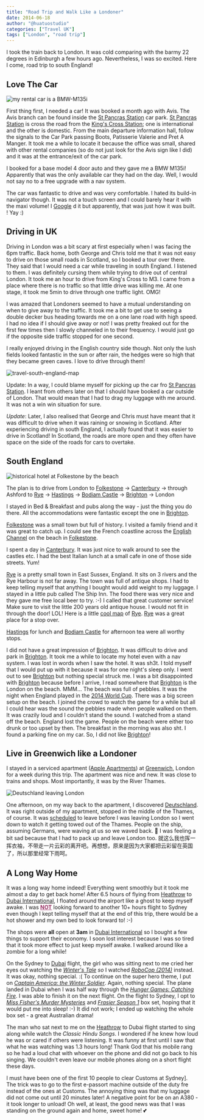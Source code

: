 ```yaml
---
title: "Road Trip and Walk Like a Londoner"
date: 2014-06-18
author: "@huatuostudio"
categories: ["Travel UK"]
tags: ["London", "road trip"]
---
```


I took the train back to London. It was cold comparing with the barmy 22 degrees in Edinburgh a few hours ago. Nevertheless, I was so excited. Here I come, road trip to south England!


## Love The Car

![my rental car is a BMW-M135i](http://www.zercustoms.com/news/images/BMW/BMW-M135i-5-door-4.jpg "my rental car is a BMW-M135i")

First thing first, I needed a car! It was booked a month ago with Avis. The Avis branch can be found inside the [St Pancras Station](http://www.networkrail.co.uk/st-pancras-international-station/) car park. [St Pancras Station](http://www.networkrail.co.uk/st-pancras-international-station/) is cross the road from the [King's Cross Station](http://en.wikipedia.org/wiki/St_Pancras_railway_station); one is international and the other is domestic. From the main departure information hall, follow the signals to the Car Park passing Boots, Patisserie Valerie and Pret A Manger. It took me a while to locate it because the office was small, shared with other rental companies (so do not just look for the Avis sign like I did) and it was at the entrance/exit of the car park.

I booked for a base model 4 door auto and they gave me a BMW M135i! Apparently that was the only available car they had on the day. Well, I would not say no to a free upgrade with a nav system.

The car was fantastic to drive and was very comfortable. I hated its build-in navigator though. It was not a touch screen and I could barely hear it with the maxi volume! I [Google](http://google.com) d it but apparently, that was just how it was built. ! Yay :)

## Driving in UK

Driving in London was a bit scary at first especially when I was facing the 6pm traffic. Back home, both George and Chris told me that it was not easy to drive on those small roads in Scotland, so I booked a tour over there. They said that I would need a car while traveling in south England. I listened to them. I was definitely cursing them while trying to drive out of central London. It took me an hour to drive from King's Cross to M3. I came from a place where there is no traffic so that little drive was killing me. At one stage, it took me 5min to drive through one traffic light. OMG!

I was amazed that Londoners seemed to have a mutual understanding on when to give away to the traffic. It took me a bit to get use to seeing a double decker bus heading towards me on a one lane road with high speed. I had no idea if I should give away or not! I was pretty freaked out for the first few times then I slowly channeled in to their frequency. I would just go if the opposite side traffic stopped for one second.

I really enjoyed driving in the English country side though. Not only the lush fields looked fantastic in the sun or after rain, the hedges were so high that they became green caves. I love to drive through them!

![travel-south-england-map](https://lh3.googleusercontent.com/7ONU2-Kac3d7aXApeQkoyND736xMthl8ALc6s3SlsRLOePdOeEOQmM-DNdFi8CGjqN7KYwLiNrRtde3R6y5xblmhLzGhO-bvqLOHnIHjgfOUX6sy_Cq27RNNZusuWrNH3_FcKHKfD910RSJuCLMmcfS7_eVMFI-3_BKfEoCwGg7V9NiMJ3m_i8lQT2NsUdd9dFkDtIA9k_PRzNLsaoCtf9bOxN1Q_7-4iUK0sGWBcbc46cG1vnsfP2U7H_6EyqRDTv4sY8RULHEcYyuo-mS6Ti8_iUdxe9mngO1roAz8Qb2xxsvDas7tmiAMe9VOeWo2KBCAVjuW92Eb_8Xy8KVHDB54RiTe02NBeBJj4DBIs218Nof1qEwnjHx3gwz1f9QhwYr0JxTI0S2RnX6ljO468LD48nnl-s1oRps-ofhv24DStjCbGLzTZKiw5N6JqlG7OIUdpSTqDXGK0HLiaaFgPdM6o_icDJnZv-HWZNlY-iPnhZMqFTdZrGepODLEwmjsyFKo_J9-oqd5lX_OmNuL3vFKvq_F8pFvLYZD4u7jTXN4cjOJ_Au2i5yJr5Y8GG_UWze5IpMVjr8fXhnyeLJhc8L831wSzI6GD_rz8OmUXnPxvPzO0WgOBfJLkVLgbTPBHDYRDPfTNzye_SUmXasAZp8iNckBc-E3TrS_FjTqym4wWVi7oq9au6zqBZU1fytLFiAt7ykXcVeZkNhfYF-rnCzefljCk51esUpnhMZcntkyOz5O095PY2sGeTm_MY1Fi3-jwTddg-dsbbFj7SJCgF7dUlzVYCaEqeL-RMqdZbiTcvdDC_V6a9GkgXJtb7yneZxNRSOMvg0JkL2yHpHncZB3AP5i1ANggULbs-k0O_z8OwMO0XbE7ECuQ-N8WVDss-reBVajszGpKuoUQHqrbuTFV_u3tvhW_JyPqAtxMaiq=w331-h175-no?authuser=0 "travel-south-england-map")

Update: In a way, I could blame myself for picking up the car fro [St Pancras Station](http://www.networkrail.co.uk/st-pancras-international-station/). I leant from others later on that I should have booked a car outside of London. That would mean that I had to drag my luggage with me around. It was not a win win situation for sure.

_Update_: Later, I also realised that George and Chris must have meant that it was difficult to drive when it was raining or snowing in Scotland. After experiencing driving in south England,  I actually found that it was easier to drive in Scotland! In Scotland, the roads are more open and they often have space on the side of the roads for cars to overtake.

## South England

![historical hotel at Folkestone by the beach](https://idiscoverlife.files.wordpress.com/2014/06/folkstone-800x6032.jpg?w=620 "historical hotel at Folkestone by the beach.")

The plan is to drive from London to [Folkestone](http://en.wikipedia.org/wiki/Folkestone) -&gt; [Canterbury](http://www.canterbury.co.uk/) -&gt; through Ashford to [Rye](http://en.wikipedia.org/wiki/Rye,_East_Sussex) -&gt; [Hastings](http://en.wikipedia.org/wiki/Hastings) -&gt; [Bodiam Castle](http://en.wikipedia.org/wiki/Bodiam_Castle) -&gt; [Brighton](ttp://en.wikipedia.org/wiki/Brighton) -&gt; London

I stayed in Bed &amp; Breakfast and pubs along the way - just the thing you do there. All the accommodations were fantastic except the one in [Brighton](http://en.wikipedia.org/wiki/Brighton).

[Folkestone](http://en.wikipedia.org/wiki/Folkestone) was a small town but full of history. I visited a family friend and it was great to catch up. I could see the French coastline across the [English Channel](http://en.wikipedia.org/wiki/English_Channel) on the beach in [Folkestone](http://en.wikipedia.org/wiki/Folkestone).

I spent a day in [Canterbury](ttp://www.canterbury.co.uk/). It was just nice to walk around to see the castles etc. I had the best Italian lunch at a small cafe in one of those side streets. Yum!

[Rye](http://en.wikipedia.org/wiki/Rye,_East_Sussex)  is a pretty small town in East Sussex, England. It sits on 3 rivers and the Rye Harbour is not far away. The town was full of antique shops. I had to keep telling myself that anything I bought would add weight to my luggage. I stayed in a little pub called The Ship Inn. The food there was very nice and they gave me free local beer to try. :-) I called that great customer service! Make sure to visit the little 200 years old antique house. I would not fit in through the door! LOL! Here is a little [cool map](http://www.ryesussex.co.uk/pdfs/rye-map.pdf) of [Rye](http://en.wikipedia.org/wiki/Rye,_East_Sussex). [Rye](http://en.wikipedia.org/wiki/Rye,_East_Sussex) was a great place for a stop over.

[Hastings](http://en.wikipedia.org/wiki/Hastings) for lunch and [Bodiam Castle](http://en.wikipedia.org/wiki/Bodiam_Castle) for afternoon tea were all worthy stops.

I did not have a great impression of [Brighton](http://en.wikipedia.org/wiki/Brighton). It was difficult to drive and park in [Brighton](http://en.wikipedia.org/wiki/Brighton). It took me a while to locate my hotel even with a nav system. I was lost in words when I saw the hotel. It was sh3t. I told myself that I would put up with it because it was for one night's sleep only. I went out to see [Brighton](http://en.wikipedia.org/wiki/Brighton) but nothing special struck me. I was a bit disappointed with [Brighton](http://en.wikipedia.org/wiki/Brighton) because before I arrive, I read somewhere that [Brighton](http://en.wikipedia.org/wiki/Brighton) is the London on the beach. MMM... The beach was full of pebbles. It was the night when England played in the [2014 World Cup](http://www.fifa.com/worldcup/). There was a big screen setup on the beach. I joined the crowd to watch the game for a while but all I could hear was the sound the pebbles made when people walked on them. It was crazily loud and I couldn't stand the sound. I watched from a stand off the beach. England lost the game. People on the beach were either too drunk or too upset by then. The breakfast in the morning was also sh</em>t. I found a parking fine on my car. So, I did not like [Brighton](http://en.wikipedia.org/wiki/Brighton)!

## Live in Greenwich like a Londoner

I stayed in a serviced apartment ([Apple Apartments](http://www.appleapartments.co.uk/)) at [Greenwich](http://www.visitgreenwich.org.uk/), London for a week during this trip. The apartment was nice and new. It was close to trains and shops. Most importantly, it was by the River Thames.

![Deutschland leaving London](https://lh3.googleusercontent.com/6nXfLEIMbYTKAclDbvpows6FZkPIGVHdI1hyuCFW32QYcE4-vdK2X3EHHP7le_rP-Gkm2Vw9Xm12PIzNfdYggWkK2md5iyOIlrxwV1TK2IrMLKnupapxeMvilY7oCsG8n6T0s-4QCWoSD3_gEwIbYtdnwdBW10vfUIDLwzbriEXWJ2eeqe2AuF1xdVxebYN7tc-d1liQP7NgnM_uGfaJgginGERElvzUl0pnYPcOGytKBFaI41BSdlgvHLvcMMmw3tO09_zTlDDHDGDS8ey79EAmX_1e8k6kLT-wGyLtzlBDZ2NxPnIrmLLKlRoB463M3uWAQaR4Alc3YAOlZPcevK0ZU37Ww_9KPkgSLqn8A3uPk4GVMUAjvCVDXKVrXPFLC3lrmhR6wGjdIvbpjAHiSqEjBpBWXdHPOmDX_7a3KehNgMZV_jYlwo59irO8a8fN3LWT50h9vZrDFIMaqePSuV2g9CwVgs5GDwn3bd6MCXUVO69ByEJknAtxNXlZ7Dsi_jjhbl0y2qhDOWQfyeD5Hn1NLpNSZWfF24T45S5owIG_Y1WJ4GXztRERWwTeNta6gHTcziqh3TXUSzP7jwvAQ3NkYYw579G9dwfUB7aLgwzy4b5H7VrKV2ckOfCq3CvDVJKJePTZAZB5he_LnbSI1_Dw_x8gaDgmTq3_Rw1oXok5lawChFN8R34dWXRd2guAHGHgkyshPbuL9Tp-HDQZN6bqaoFoQbLCKxPd6um7UT4cloE8tAUPFJv2gPY8fSvQxx7d-CN-emFua501EvSR_QfuH0gK7qGzHwn4WKOxIyiAZyolb3qPUsbh-0zIXJyyPEk1xNpjiabar7DEt45R53yBqmWJWSbJeCmoE2w1CWAxYzytD112kAQ0S8_Zj85b_d7NIIX3bV6UwZLTAIpD_e4L9vHJGNFCPCsk4mS5IhMB=w620-h465-no?authuser=0 "Deutschland leaving London")

One afternoon, on my way back to the apartment, I discovered [Deutschland](http://en.wikipedia.org/wiki/MS_Deutschland). It was right outside of my apartment, stopped in the middle of the Thames, of course. It was [scheduled](http://thamesvessels.blogspot.co.uk/p/arrivals-and-departures.html) to leave before I was leaving London so I went down to watch it getting towed out of the Thames. People on the ship, assuming Germans, were waving at us so we waved back. 🙂 I was feeling a bit sad because that I had to pack up and leave London too. 就这么我也挥一挥衣袖，不带走一片云彩的离开吧。再想想，原来是因为大家都把云彩留在英国了，所以那里经常下雨呵。

## A Long Way Home

It was a long way home indeed! Everything went smoothly but it took me almost a day to get back home! After 6.5 hours of flying from [Heathrow](http://www.heathrowairport.com/) to [Dubai International](http://www.dubaiairport.com/), I floated around the airport like a ghost to keep myself awake. I was <span style="text-decoration:underline;"><strong><span style="color:#993366;text-decoration:underline;">NOT</span></strong></span> looking forward to another 10+ hours flight to Sydney even though I kept telling myself that at the end of this trip, there would be a hot shower and my own bed to look forward to! :-)

The shops were <strong>all</strong> open at <strong>3am</strong> in [Dubai International](http://www.dubaiairport.com/) so I bought a few things to support their economy. I soon lost interest because I was so tired that it took more effect to just keep myself awake. I walked around like a zombie for a long while!

On the Sydney to [Dubai](http://me.huatuostudio.com/2014/06/06/dubai-transit/) flight, the girl who was sitting next to me cried her eyes out watching the <em>[Winter's Tale](http://www.imdb.com/title/tt1837709/) so </em>I watched <em>[RoboCop (2014)](http://www.imdb.com/title/tt1234721/)</em> instead. It was okay, nothing special. :( To continue on the super hero theme, I put on <em>[Captain America: the Winter Soldier](http://www.imdb.com/title/tt1843866/)</em>. Again, nothing special. The plane landed in Dubai when I was half way through the <em>[Hunger Games: Catching Fire](http://www.imdb.com/title/tt1951264/)</em>. I was able to finish it on the next flight. On the flight to Sydney, I opt to <em>[Miss Fisher's Murder Mysteries](http://www.abc.net.au/tv/programs/miss-fishers-murder-mysteries/)</em> and <em>[Frasier Season 1](ttp://www.imdb.com/title/tt0106004/)</em> box set, hoping that it would put me into sleep! :-) It did not work; I ended up watching the whole box set - a great Australian drama!

The man who sat next to me on the [Heathrow](http://www.heathrowairport.com/) to Dubai flight started to sing along while watch the <em>Classic Hindu Songs</em>. I wondered if he knew how loud he was or cared if others were listening. It was funny at first until I saw that what he was watching was 1.3 hours long! Thank God that his mobile rang so he had a loud chat with whoever on the phone and did not go back to his singing. We couldn't even leave our mobile phones along on a short flight these days.

I must have been one of the first 10 people to clear Customs at Sydney]. The trick was to go to the first e-passort machine outside of the duty fre instead of the ones at Customs. The annoying thing was that my luggage did not come out until 20 minutes later! A negative point for be on an A380 - it took longer to unload! Oh well, at least, the good news was that I was standing on the ground again and home, sweet home! 💕